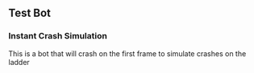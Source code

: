 ## Test Bot
### Instant Crash Simulation

This is a bot that will crash on the first frame to simulate crashes on the ladder